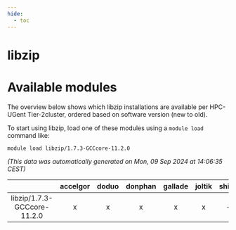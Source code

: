```yaml
---
hide:
  - toc
---
```


libzip
======

# Available modules


The overview below shows which libzip installations are available per HPC-UGent Tier-2cluster, ordered based on software version (new to old).

To start using libzip, load one of these modules using a `module load` command like:

```shell
module load libzip/1.7.3-GCCcore-11.2.0
```

*(This data was automatically generated on Mon, 09 Sep 2024 at 14:06:35 CEST)*  

| |accelgor|doduo|donphan|gallade|joltik|shinx|skitty|
| :---: | :---: | :---: | :---: | :---: | :---: | :---: | :---: |
|libzip/1.7.3-GCCcore-11.2.0|x|x|x|x|x|-|x|
